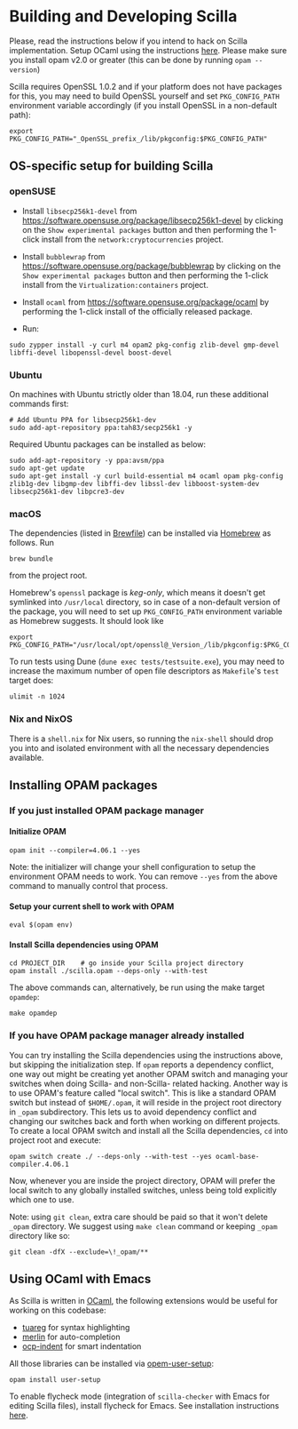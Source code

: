 # Building and Developing Scilla

Please, read the instructions below if you intend to hack on Scilla implementation.
Setup OCaml using the instructions [here](https://github.com/realworldocaml/book/wiki/Installation-Instructions).
Please make sure you install opam v2.0 or greater (this can be done by running `opam --version`)

Scilla requires OpenSSL 1.0.2 and if your platform does not have packages for this, you may need to build OpenSSL
yourself and set `PKG_CONFIG_PATH` environment variable accordingly
(if you install OpenSSL in a non-default path):
```shell
export PKG_CONFIG_PATH="_OpenSSL_prefix_/lib/pkgconfig:$PKG_CONFIG_PATH"
```


## OS-specific setup for building Scilla

### openSUSE

- Install `libsecp256k1-devel` from
  https://software.opensuse.org/package/libsecp256k1-devel by clicking
  on the `Show experimental packages` button and then performing the
  1-click install from the `network:cryptocurrencies` project.

- Install `bubblewrap` from
  https://software.opensuse.org/package/bubblewrap by clicking on the
  `Show experimental packages` button and then performing the 1-click
  install from the `Virtualization:containers` project.

- Install `ocaml` from https://software.opensuse.org/package/ocaml by
  performing the 1-click install of the officially released package.

- Run:
```shell
sudo zypper install -y curl m4 opam2 pkg-config zlib-devel gmp-devel libffi-devel libopenssl-devel boost-devel
```

### Ubuntu

On machines with Ubuntu strictly older than 18.04, run these additional commands first:

```shell
# Add Ubuntu PPA for libsecp256k1-dev
sudo add-apt-repository ppa:tah83/secp256k1 -y
```

Required Ubuntu packages can be installed as below:

```shell
sudo add-apt-repository -y ppa:avsm/ppa
sudo apt-get update
sudo apt-get install -y curl build-essential m4 ocaml opam pkg-config zlib1g-dev libgmp-dev libffi-dev libssl-dev libboost-system-dev libsecp256k1-dev libpcre3-dev
```

### macOS

The dependencies (listed in [Brewfile](Brewfile)) can be installed via [Homebrew](https://brew.sh/) as follows.
Run
```shell
brew bundle
```
from the project root.

Homebrew's `openssl` package is _keg-only_, which means it doesn't get symlinked
into `/usr/local` directory, so in case of a non-default version of the package,
you will need to set up `PKG_CONFIG_PATH` environment variable as Homebrew suggests.
It should look like
```shell
export PKG_CONFIG_PATH="/usr/local/opt/openssl@_Version_/lib/pkgconfig:$PKG_CONFIG_PATH"
```

To run tests using Dune (`dune exec tests/testsuite.exe`), you may need to increase
the maximum number of open file descriptors as `Makefile`'s `test` target does:
```shell
ulimit -n 1024
```

### Nix and NixOS

There is a `shell.nix` for Nix users, so running the `nix-shell`
should drop you into and isolated environment with all the
necessary dependencies available.


## Installing OPAM packages

### If you just installed OPAM package manager

#### Initialize OPAM
```shell
opam init --compiler=4.06.1 --yes
```
Note: the initializer will change your shell configuration to setup the environment OPAM needs to work.
You can remove `--yes` from the above command to manually control that process.

#### Setup your current shell to work with OPAM
```shell
eval $(opam env)
```

#### Install Scilla dependencies using OPAM
```shell
cd PROJECT_DIR    # go inside your Scilla project directory
opam install ./scilla.opam --deps-only --with-test
```
The above commands can, alternatively, be run using the make target `opamdep`:
```shell
make opamdep
```

### If you have OPAM package manager already installed
You can try installing the Scilla dependencies using the instructions above, but skipping the initialization step.
If `opam` reports a dependency conflict, one way out might be creating yet another OPAM switch and
managing your switches when doing Scilla- and non-Scilla- related hacking.
Another way is to use OPAM's feature called "local switch".
This is like a standard OPAM switch but instead of `$HOME/.opam`, it will reside in the project root directory in `_opam` subdirectory.
This lets us to avoid dependency conflict and changing our switches back and forth when working on different projects.
To create a local OPAM switch and install all the Scilla dependencies, `cd` into project root and execute:
```shell
opam switch create ./ --deps-only --with-test --yes ocaml-base-compiler.4.06.1
```
Now, whenever you are inside the project directory, OPAM will prefer the local switch to any globally installed switches,
unless being told explicitly which one to use.

Note: using `git clean`, extra care should be paid so that it won't delete `_opam` directory.
We suggest using `make clean` command or keeping `_opam` directory like so:
```shell
git clean -dfX --exclude=\!_opam/**
```


## Using OCaml with Emacs

As Scilla is written in [OCaml](https://ocaml.org/), the following extensions would be
useful for working on this codebase:

* [tuareg](https://github.com/ocaml/tuareg) for syntax highlighting
* [merlin](https://github.com/ocaml/merlin/wiki/emacs-from-scratch) for auto-completion
* [ocp-indent](https://github.com/OCamlPro/ocp-indent) for smart indentation

All those libraries can be installed via [opem-user-setup](https://github.com/OCamlPro/opam-user-setup):

```shell
opam install user-setup
```

To enable flycheck mode (integration of `scilla-checker` with Emacs for editing Scilla files), install
flycheck for Emacs. See installation instructions [here](http://www.flycheck.org/en/latest/user/installation.html).
